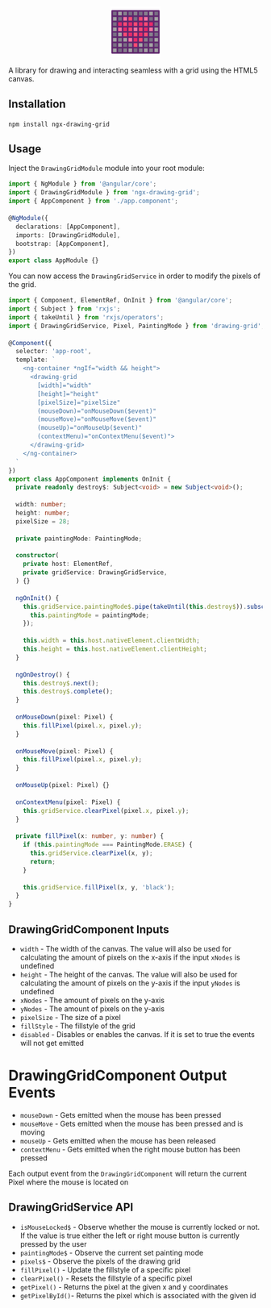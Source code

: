 <p align="center">
 <img width="20%" height="20%" src="./logo.svg">
</p>

A library for drawing and interacting seamless with a grid using the HTML5 canvas. 

## Installation
`npm install ngx-drawing-grid`

## Usage
Inject the `DrawingGridModule` module into your root module:
```typescript
import { NgModule } from '@angular/core';
import { DrawingGridModule } from 'ngx-drawing-grid';
import { AppComponent } from './app.component';

@NgModule({
  declarations: [AppComponent],
  imports: [DrawingGridModule],
  bootstrap: [AppComponent],
})
export class AppModule {}
```

You can now access the `DrawingGridService` in order to modify the pixels of the grid.
```typescript
import { Component, ElementRef, OnInit } from '@angular/core';
import { Subject } from 'rxjs';
import { takeUntil } from 'rxjs/operators';
import { DrawingGridService, Pixel, PaintingMode } from 'drawing-grid';

@Component({
  selector: 'app-root',
  template: `
    <ng-container *ngIf="width && height">
      <drawing-grid
        [width]="width"
        [height]="height"
        [pixelSize]="pixelSize"
        (mouseDown)="onMouseDown($event)"
        (mouseMove)="onMouseMove($event)"
        (mouseUp)="onMouseUp($event)"
        (contextMenu)="onContextMenu($event)">
      </drawing-grid>
    </ng-container>
  `
})
export class AppComponent implements OnInit {
  private readonly destroy$: Subject<void> = new Subject<void>();

  width: number;
  height: number;
  pixelSize = 28;

  private paintingMode: PaintingMode;

  constructor(
    private host: ElementRef,
    private gridService: DrawingGridService,
  ) {}

  ngOnInit() {
    this.gridService.paintingMode$.pipe(takeUntil(this.destroy$)).subscribe((paintingMode) => {
      this.paintingMode = paintingMode;
    });

    this.width = this.host.nativeElement.clientWidth;
    this.height = this.host.nativeElement.clientHeight;
  }
  
  ngOnDestroy() {
    this.destroy$.next();
    this.destroy$.complete();
  }

  onMouseDown(pixel: Pixel) {
    this.fillPixel(pixel.x, pixel.y);
  }

  onMouseMove(pixel: Pixel) {
    this.fillPixel(pixel.x, pixel.y);
  }

  onMouseUp(pixel: Pixel) {}

  onContextMenu(pixel: Pixel) {
    this.gridService.clearPixel(pixel.x, pixel.y);
  }

  private fillPixel(x: number, y: number) {
    if (this.paintingMode === PaintingMode.ERASE) {
      this.gridService.clearPixel(x, y);
      return;
    }

    this.gridService.fillPixel(x, y, 'black');
  }
}
```

## DrawingGridComponent Inputs
* `width` - The width of the canvas. The value will also be used for calculating the amount of pixels on the x-axis if the input `xNodes` is undefined
* `height` - The height of the canvas. The value will also be used for calculating the amount of pixels on the y-axis if the input `yNodes` is undefined
* `xNodes` - The amount of pixels on the y-axis
* `yNodes` - The amount of pixels on the y-axis
* `pixelSize` - The size of a pixel
* `fillStyle` - The fillstyle of the grid
* `disabled` - Disables or enables the canvas. If it is set to true the events will not get emitted

# DrawingGridComponent Output Events
* `mouseDown` - Gets emitted when the mouse has been pressed
* `mouseMove` - Gets emitted when the mouse has been pressed and is moving
* `mouseUp` - Gets emitted when the mouse has been released
* `contextMenu` - Gets emitted when the right mouse button has been pressed

Each output event from the `DrawingGridComponent` will return the current Pixel where the mouse is located on

## DrawingGridService API
* `isMouseLocked$` - Observe whether the mouse is currently locked or not. If the value is true either the left or right mouse button is currently pressed by the user
* `paintingMode$` - Observe the current set painting mode
* `pixels$` - Observe the pixels of the drawing grid
* `fillPixel()` - Update the fillstyle of a specific pixel
* `clearPixel()` - Resets the fillstyle of a specific pixel
* `getPixel()` - Returns the pixel at the given x and y coordinates
* `getPixelById()`- Returns the pixel which is associated with the given id

